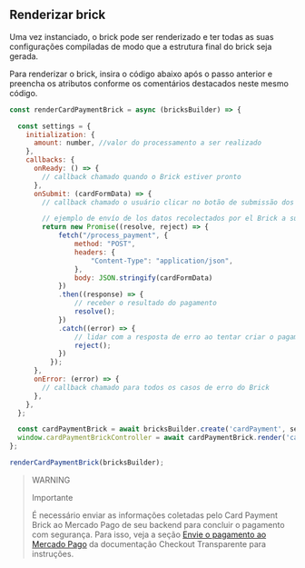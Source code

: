 ## Renderizar brick

Uma vez instanciado, o brick pode ser renderizado e ter todas as suas configurações compiladas de modo que a estrutura final do brick seja gerada.

Para renderizar o brick, insira o código abaixo após o passo anterior e preencha os atributos conforme os comentários destacados neste mesmo código.

```javascript
const renderCardPaymentBrick = async (bricksBuilder) => {

  const settings = {
    initialization: {
      amount: number, //valor do processamento a ser realizado
    },
    callbacks: {
      onReady: () => {
        // callback chamado quando o Brick estiver pronto
      },
      onSubmit: (cardFormData) => {
        // callback chamado o usuário clicar no botão de submissão dos dados

        // ejemplo de envío de los datos recolectados por el Brick a su servidor
        return new Promise((resolve, reject) => {
            fetch("/process_payment", { 
                method: "POST",
                headers: {
                    "Content-Type": "application/json",
                },
                body: JSON.stringify(cardFormData)
            })
            .then((response) => {
                // receber o resultado do pagamento
                resolve();
            })
            .catch((error) => {
                // lidar com a resposta de erro ao tentar criar o pagamento
                reject();
            })
          });
      },
      onError: (error) => { 
        // callback chamado para todos os casos de erro do Brick
      },
    },
  };

  const cardPaymentBrick = await bricksBuilder.create('cardPayment', settings);
  window.cardPaymentBrickController = await cardPaymentBrick.render('cardPaymentBrick_container');
};

renderCardPaymentBrick(bricksBuilder);

```

> WARNING
> 
> Importante
>
> É necessário enviar as informações coletadas pelo Card Payment Brick ao Mercado Pago de seu backend para concluir o pagamento com segurança. Para isso, veja a seção [Envie o pagamento ao Mercado Pago](/developers/pt/docs/checkout-api/payment-methods/receiving-payment-by-card#bookmark_envie_o_pagamento_ao_mercado_pago) da documentação Checkout Transparente para instruções.
